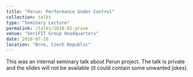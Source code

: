 ```yaml
---
title: "Perun: Performance Under Control"
collection: talks
type: "Seminary Lecture"
permalink: /talks/2018-01-prase
venue: "VeriFIT Group Headquarters"
date: 2018-07-26
location: "Brno, Czech Republic"
---
```


This was an internal seminary talk about Perun project. The talk is private and the slides will
not be available (it could contain some unwanted jokes).

